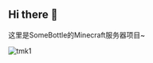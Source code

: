## Hi there 👋

这里是SomeBottle的Minecraft服务器项目~

![tmk1](https://user-images.githubusercontent.com/12976469/192131287-49b4631c-ce11-436f-939c-5cb8f9772f99.gif)
